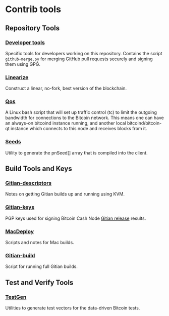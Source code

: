 # Contrib tools #

## Repository Tools ##

### [Developer tools](devtools/) ###

Specific tools for developers working on this repository.
Contains the script `github-merge.py` for merging GitHub pull requests securely and signing them using GPG.

### [Linearize](linearize/) ###

Construct a linear, no-fork, best version of the blockchain.

### [Qos](qos/) ###

A Linux bash script that will set up traffic control (tc) to limit the outgoing bandwidth for connections to the Bitcoin network. This means one can have an always-on bitcoind instance running, and another local bitcoind/bitcoin-qt instance which connects to this node and receives blocks from it.

### [Seeds](seeds/) ###

Utility to generate the pnSeed[] array that is compiled into the client.

## Build Tools and Keys ##

### [Gitian-descriptors](gitian-descriptors/) ###

Notes on getting Gitian builds up and running using KVM.

### [Gitian-keys](gitian-signing/) ###

PGP keys used for signing Bitcoin Cash Node [Gitian release](../doc/release-process.md) results.

### [MacDeploy](macdeploy/) ###

Scripts and notes for Mac builds.

### [Gitian-build](gitian-build.py) ###

Script for running full Gitian builds.

## Test and Verify Tools ##

### [TestGen](testgen/) ###

Utilities to generate test vectors for the data-driven Bitcoin tests.
